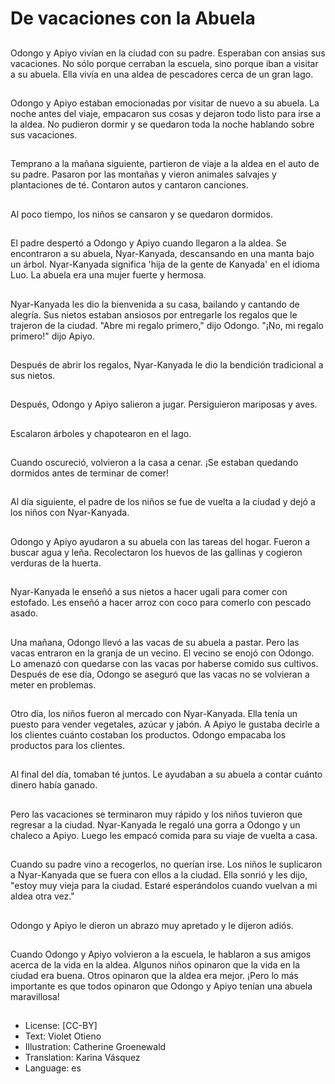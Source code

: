 # De vacaciones con la Abuela

##
Odongo y Apiyo vivían en la ciudad con su padre. Esperaban con ansias sus vacaciones. No sólo porque cerraban la escuela, sino porque iban a visitar a su abuela. Ella vivía en una aldea de pescadores cerca de un gran lago.

##
Odongo y Apiyo estaban emocionadas por visitar de nuevo a su abuela. La noche antes del viaje, empacaron sus cosas y dejaron todo listo para irse a la aldea. No pudieron dormir y se quedaron toda la noche hablando sobre sus vacaciones.

##
Temprano a la mañana siguiente, partieron de viaje a la aldea en el auto de su padre. Pasaron por las montañas y vieron animales salvajes y plantaciones de té. Contaron autos y cantaron canciones.

##
Al poco tiempo, los niños se cansaron y se quedaron dormidos.

##
El padre despertó a Odongo y Apiyo cuando llegaron a la aldea. Se encontraron a su abuela, Nyar-Kanyada, descansando en una manta bajo un árbol. Nyar-Kanyada significa 'hija de la gente de Kanyada' en el idioma Luo. La abuela era una mujer fuerte y hermosa.

##
Nyar-Kanyada les dio la bienvenida a su casa, bailando y cantando de alegría. Sus nietos estaban ansiosos por entregarle los regalos que le trajeron de la ciudad. "Abre mi regalo primero," dijo Odongo. "¡No, mi regalo primero!" dijo Apiyo.

##
Después de abrir los regalos, Nyar-Kanyada le dio la bendición tradicional a sus nietos.

##
Después, Odongo y Apiyo salieron a jugar. Persiguieron mariposas y aves.

##
Escalaron árboles y chapotearon en el lago.

##
Cuando oscureció, volvieron a la casa a cenar. ¡Se estaban quedando dormidos antes de terminar de comer!

##
Al día siguiente, el padre de los niños se fue de vuelta a la ciudad y dejó a los niños con Nyar-Kanyada.

##
Odongo y Apiyo ayudaron a su abuela con las tareas del hogar. Fueron a buscar agua y leña. Recolectaron los huevos de las gallinas y cogieron verduras de la huerta.

##
Nyar-Kanyada le enseñó a sus nietos a hacer ugali para comer con estofado. Les enseñó a hacer arroz con coco para comerlo con pescado asado.

##
Una mañana, Odongo llevó a las vacas de su abuela a pastar. Pero las vacas entraron en la granja de un vecino. El vecino se enojó con Odongo. Lo amenazó con quedarse con las vacas por haberse comido sus cultivos. Después de ese día, Odongo se aseguró que las vacas no se volvieran a meter en problemas.

##
Otro día, los niños fueron al mercado con Nyar-Kanyada. Ella tenía un puesto para vender vegetales, azúcar y jabón. A Apiyo le gustaba decirle a los clientes cuánto costaban los productos. Odongo empacaba los productos para los clientes.

##
Al final del día, tomaban té juntos. Le ayudaban a su abuela a contar cuánto dinero había ganado.

##
Pero las vacaciones se terminaron muy rápido y los niños tuvieron que regresar a la ciudad. Nyar-Kanyada le regaló una gorra a Odongo y un chaleco a Apiyo. Luego les empacó comida para su viaje de vuelta a casa.

##
Cuando su padre vino a recogerlos, no querían irse. Los niños le suplicaron a Nyar-Kanyada que se fuera con ellos a la ciudad. Ella sonrió y les dijo, "estoy muy vieja para la ciudad. Estaré esperándolos cuando vuelvan a mi aldea otra vez."

##
Odongo y Apiyo le dieron un abrazo muy apretado y le dijeron adiós.

##
Cuando Odongo y Apiyo volvieron a la escuela, le hablaron a sus amigos acerca de la vida en la aldea. Algunos niños opinaron que la vida en la ciudad era buena. Otros opinaron que la aldea era mejor. ¡Pero lo más importante es que todos opinaron que Odongo y Apiyo tenían una abuela maravillosa!

##
* License: [CC-BY]
* Text: Violet Otieno
* Illustration: Catherine Groenewald
* Translation: Karina Vásquez
* Language: es
